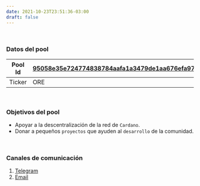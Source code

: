 ```yaml
---
date: 2021-10-23T23:51:36-03:00
draft: false
---
```

<br>

### Datos del pool

 | Pool Id | [95058e35e724774838784aafa1a3479de1aa676efa97a30113089ea6s](https://adapools.org/pool/95058e35e724774838784aafa1a3479de1aa676efa97a30113089ea6)|
 |----------|----------|
 | Ticker | ORE |

<br>

### Objetivos del pool
 - Apoyar a la descentralización de la red de `Cardano`.
 - Donar a pequeños `proyectos` que ayuden al `desarrollo` de la comunidad.


<br>

### Canales de comunicación

1. [Telegram](https://t.me/orepool)
2. [Email](mailto:orelvis15@gmail.com)
